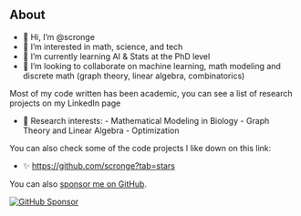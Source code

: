 

## About


- 👋 Hi, I’m @scronge
- 👀 I’m interested in math, science, and tech
- 🌱 I’m currently learning AI & Stats at the PhD level
- 💞️ I’m looking to collaborate on machine learning, math modeling and discrete math (graph theory, linear algebra, combinatorics)

Most of my code written has been academic, you can see a list of research projects on my LinkedIn page

- 🔬 Research interests:
      - Mathematical Modeling in Biology
      - Graph Theory and Linear Algebra
      - Optimization


You can also check some of the code projects I like down on this link:

- ✨ https://github.com/scronge?tab=stars 


You can also [sponsor me on GitHub](https://github.com/sponsors/scronge/).
<p align="left">
  <a href="https://github.com/sponsors/scronge/"><img alt="GitHub Sponsor" title="GitHub Sponsor" src="https://img.shields.io/static/v1?label=Sponsor&message=%E2%9D%A4&logo=GitHub&color=%23E05D44&style=for-the-badge"/></a>
</p>
